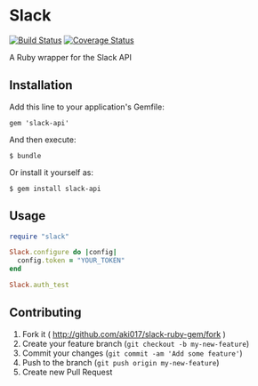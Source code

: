 # Slack

[![Build Status](https://travis-ci.org/aki017/slack-ruby-gem.svg)](https://travis-ci.org/aki017/slack-ruby-gem)
[![Coverage Status](https://coveralls.io/repos/aki017/slack-ruby-gem/badge.svg?branch=spec)](https://coveralls.io/r/aki017/slack-ruby-gem?branch=spec)

A Ruby wrapper for the Slack API

## Installation

Add this line to your application's Gemfile:

    gem 'slack-api'

And then execute:

    $ bundle

Or install it yourself as:

    $ gem install slack-api

## Usage

```ruby
require "slack"

Slack.configure do |config|
  config.token = "YOUR_TOKEN"
end

Slack.auth_test
```

## Contributing

1. Fork it ( http://github.com/aki017/slack-ruby-gem/fork )
2. Create your feature branch (`git checkout -b my-new-feature`)
3. Commit your changes (`git commit -am 'Add some feature'`)
4. Push to the branch (`git push origin my-new-feature`)
5. Create new Pull Request
